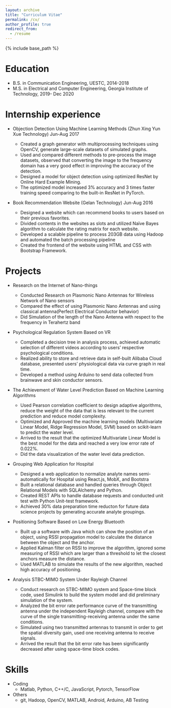 ```yaml
---
layout: archive
title: "Curriculum Vitae"
permalink: /cv/
author_profile: true
redirect_from:
  - /resume
---
```


{% include base_path %}

Education
======
* B.S. in Communication Engineering, UESTC, 2014-2018
* M.S. in Electrical and Computer Engineering, Georgia Institute of Technology, 2019- Dec 2020  

Internship experience
======
* Objection Detection Using Machine Learning Methods           (Zhun Xing Yun Xue Technology)  Jun-Aug 2017
  * Created a graph generator with multiprocessing techniques using OpenCV, generate large-scale datasets of simulated graphs.
  * Used and compared different methods to pre-process the image datasets, observed that converting the image to the frequency domain has a very good effect in improving the accuracy of the detection.
  * Designed a model for object detection using optimized ResNet by Online Hard Example Mining.
  * The optimized model increased 3% accuracy and 3 times faster training speed comparing to the built-in ResNet in PyTorch.

* Book Recommendation Website                                   (Gelan Technology)  Jun-Aug 2016
  * Designed a website which can recommend books to users based on their previous favorites.
  * Divided contents in the websites as slots and utilized Naïve Bayes algorithm to calculate the rating matrix for each website. 
  * Developed a scalable pipeline to process 203GB data using Hadoop and automated the batch processing pipeline
  * Created the frontend of the website using HTML and CSS with Bootstrap Framework.

Projects
======

* Research on the Internet of Nano-things
  * Conducted Research on Plasmonic Nano Antennas for Wireless Network of Nano sensors
  * Compared the effect of using Plasmonic Nano Antennas and using classical antenna(Perfect Electrical Conductor behavior)
  * Did Simulation of the length of the Nano Antenna with respect to the frequency in Terahertz band 
  
  
* Psychological Regulation System Based on VR
  * Completed a decision tree in analysis process, achieved automatic selection of different videos according to users’ respective psychological conditions.
  * Realized ability to store and retrieve data in self-built Alibaba Cloud database, presented users’ physiological data via curve graph in real time.
  * Developed a method using Arduino to send data collected from brainwave and skin conductor sensors.



* The Achievement of Water Level Prediction Based on Machine Learning Algorithms 
  * Used Pearson correlation coefficient to design adaptive algorithms, reduce the weight of the data that is less relevant to the current prediction and reduce model complexity.
  * Optimized and Approved the machine learning models (Multivariate Linear Model, Ridge Regression Model, SVM) based on scikit-learn to predict the water level. 
  * Arrived to the result that the optimized Multivariate Linear Model is the best model for the data and reached a very low error rate of 0.022%.
  * Did the data visualization of the water level data prediction. 
  

* Grouping Web Application for Hospital
  * Designed a web application to normalize analyte names semi-automatically for Hospital using React.js, MobX, and Bootstra  
  * Built a relational database and handled queries through Object Relational Models with SQLAlchemy and Python.
  * Created REST APIs to handle database requests and conducted unit test with Python Unit-test framework.  
  * Achieved 30% data preparation time reducton for future data science projects by generating accurate analyte groupings.


* Positioning Software Based on Low Energy Bluetooth
  * Built up a software with Java which can show the position of an object, using RSSI propagation model to calculate the distance between the object and the anchor.
  * Applied Kalman filter on RSSI to improve the algorithm, ignored some measuring of RSSI which are larger than a threshold to let the closest anchors measure the distance.
  * Used MATLAB to simulate the results of the new algorithm, reached high accuracy of positioning.
  
  
* Analysis STBC-MIMO System Under Rayleigh Channel
  * Conduct research on STBC-MIMO system and Space-time block code, used Simulink to build the system model and did preliminary simulation of the system.
  * Analyzed the bit error rate performance curve of the transmitting antenna under the independent Rayleigh channel, compare with the curve of the single transmitting-receiving antenna under the same conditions.
  * Simulated using two transmitted antennas to transmit in order to get the spatial diversity gain, used one receiving antenna to receive signals.
  * Arrived the result that the bit error rate has been significantly decreased after using space-time block codes. 






Skills
======
* Coding
  * Matlab, Python, C++/C, JavaScript, Pytorch, TensorFlow
* Others 
  * git, Hadoop, OpenCV, MATLAB, Android, Arduino, AB Testing



